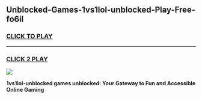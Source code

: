 
## Unblocked-Games-1vs1lol-unblocked-Play-Free-fo6il
<h3>
<a href="https://premium76.site?title=1vs1lol-unblocked&ref=18A1">CLICK TO PLAY</a></h3>
<hr>

<h3>
<a href="https://premium76.site?title=1vs1lol-unblocked&ref=18A1">CLICK 2 PLAY</a>
  
</h3>

<a href="https://premium76.site?title=1vs1lol-unblocked&ref=18A1"><img src="https://clearcache.store/games.png"></a>


**1vs1lol-unblocked games unblocked: Your Gateway to Fun and Accessible Online Gaming**
